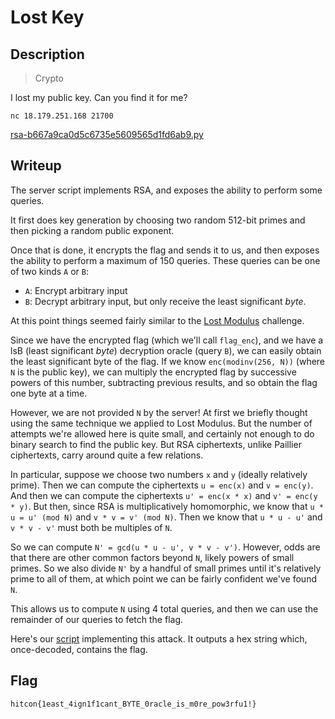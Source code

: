 # Lost Key

## Description

> Crypto

I lost my public key. Can you find it for me?

```
nc 18.179.251.168 21700

```

[rsa-b667a9ca0d5c6735e5609565d1fd6ab9.py](./rsa-b667a9ca0d5c6735e5609565d1fd6ab9.py)

## Writeup

The server script implements RSA,
and exposes the ability to perform some queries.

It first does key generation by choosing two random 512-bit primes and then picking a random public exponent.

Once that is done, it encrypts the flag and sends it to us, and then
exposes the ability to perform a maximum of 150 queries. These
queries can be one of two kinds `A` or `B`:

+ `A`: Encrypt arbitrary input
+ `B`: Decrypt arbitrary input, but only receive the least significant
		_byte_.

At this point things seemed fairly similar to the [Lost Modulus](../lost_modulus/README.md) challenge. 

Since we have the encrypted flag (which we'll call `flag_enc`), and we
have a lsB (least significant _byte_) decryption oracle (query `B`),
we can easily obtain the least significant byte of the flag. If we
know `enc(modinv(256, N))` (where `N` is the public key), we can multiply
the encrypted flag by successive powers of this number, subtracting previous 
results, and so obtain the flag one byte at a time.

However, we are not provided `N` by the server! At first we briefly thought
using the same technique we applied to Lost Modulus. But the number of
attempts we're allowed here is quite small, and certainly not enough
to do binary search to find the public key. But RSA ciphertexts, unlike
Paillier ciphertexts, carry around quite a few relations.

In particular, suppose we choose two numbers `x` and `y` (ideally relatively 
prime). Then we can compute the ciphertexts `u = enc(x)` and `v = enc(y)`.
And then we can compute the ciphertexts `u' = enc(x * x)` and `v' = enc(y * y)`.
But then, since RSA is multiplicatively homomorphic, we know that 
`u * u = u' (mod N)` and `v * v = v' (mod N)`. Then we know that
`u * u - u'` and `v * v - v'` must both be multiples of `N`.

So we can compute `N' = gcd(u * u - u', v * v - v')`. However, odds are that
there are other common factors beyond `N`, likely powers of small primes. So 
we also divide `N'` by a handful of small primes until it's relatively prime
to all of them, at which point we can be fairly confident we've found `N`.

This allows us to compute `N` using 4 total queries, and then we can use the 
remainder of our queries to fetch the flag.

Here's our [script](./solution.py) implementing this attack. It outputs a
hex string which, once-decoded, contains the flag. 

## Flag

```
hitcon{1east_4ign1f1cant_BYTE_0racle_is_m0re_pow3rfu1!}
```
